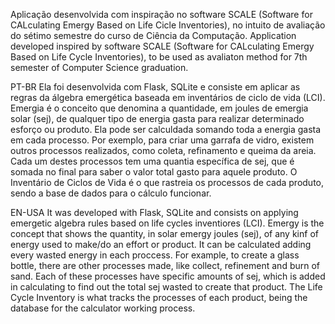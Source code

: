 Aplicação desenvolvida com inspiração no software SCALE (Software for CALculating Emergy Based on Life Cicle Inventories), no intuito de avaliação do sétimo semestre do curso de Ciência da Computação.
Application developed inspired by software SCALE (Software for CALculating Emergy Based on Life Cycle Inventories), to be used as avaliaton method for 7th semester of Computer Science graduation.

PT-BR
Ela foi desenvolvida com Flask, SQLite e consiste em aplicar as regras da álgebra emergética baseada em inventários de ciclo de vida (LCI).
Emergia é o conceito que denomina a quantidade, em joules de emergia solar (sej), de qualquer tipo de energia gasta para realizar determinado esforço ou produto.
Ela pode ser calculdada somando toda a energia gasta em cada processo. Por exemplo, para criar uma garrafa de vidro, existem outros processos realizados, como coleta, refinamento e queima da areia. Cada um destes processos tem uma quantia específica de sej, que é somada no final para saber o valor total gasto para aquele produto.
O Inventário de Ciclos de Vida é o que rastreia os processos de cada produto, sendo a base de dados para o cálculo funcionar.

EN-USA
It was developed with Flask, SQLite and consists on applying emergetic algebra rules based on life cycles inventiores (LCI).
Emergy is the concept that shows the quantity, in solar emergy joules (sej), of any kinf of energy used to make/do an effort or product.
It can be calculated adding every wasted energy in each proccess. For example, to create a glass bottle, there are other processes made, like collect, refinement and burn of sand. Each of these processes have specific amounts of sej, which is added in calculating to find out the total sej wasted to create that product.
The Life Cycle Inventory is what tracks the processes of each product, being the database for the calculator working process.
